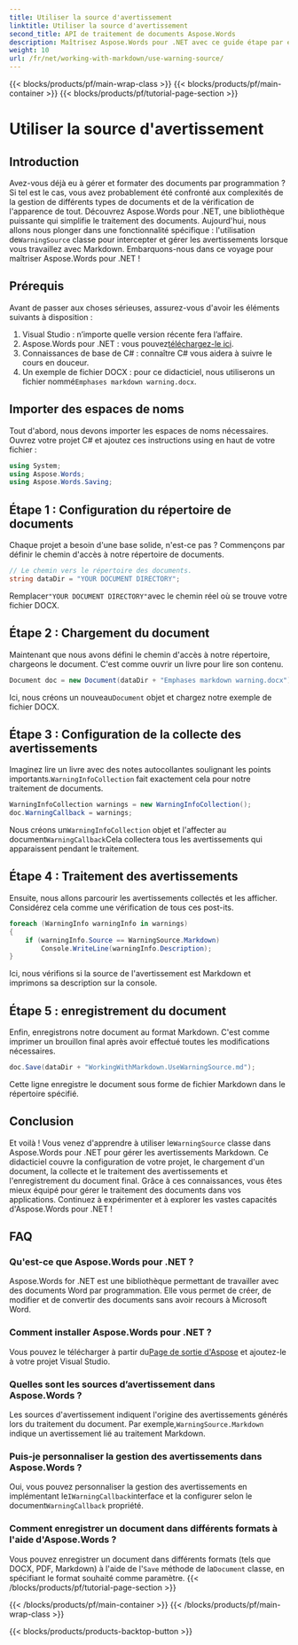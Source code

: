 ```yaml
---
title: Utiliser la source d'avertissement
linktitle: Utiliser la source d'avertissement
second_title: API de traitement de documents Aspose.Words
description: Maîtrisez Aspose.Words pour .NET avec ce guide étape par étape sur l'utilisation de la classe WarningSource pour gérer les avertissements Markdown. Parfait pour les développeurs C#.
weight: 10
url: /fr/net/working-with-markdown/use-warning-source/
---
```


{{< blocks/products/pf/main-wrap-class >}}
{{< blocks/products/pf/main-container >}}
{{< blocks/products/pf/tutorial-page-section >}}

# Utiliser la source d'avertissement

## Introduction

Avez-vous déjà eu à gérer et formater des documents par programmation ? Si tel est le cas, vous avez probablement été confronté aux complexités de la gestion de différents types de documents et de la vérification de l'apparence de tout. Découvrez Aspose.Words pour .NET, une bibliothèque puissante qui simplifie le traitement des documents. Aujourd'hui, nous allons nous plonger dans une fonctionnalité spécifique : l'utilisation de`WarningSource` classe pour intercepter et gérer les avertissements lorsque vous travaillez avec Markdown. Embarquons-nous dans ce voyage pour maîtriser Aspose.Words pour .NET !

## Prérequis

Avant de passer aux choses sérieuses, assurez-vous d'avoir les éléments suivants à disposition :

1. Visual Studio : n’importe quelle version récente fera l’affaire.
2.  Aspose.Words pour .NET : vous pouvez[téléchargez-le ici](https://releases.aspose.com/words/net/).
3. Connaissances de base de C# : connaître C# vous aidera à suivre le cours en douceur.
4.  Un exemple de fichier DOCX : pour ce didacticiel, nous utiliserons un fichier nommé`Emphases markdown warning.docx`.

## Importer des espaces de noms

Tout d'abord, nous devons importer les espaces de noms nécessaires. Ouvrez votre projet C# et ajoutez ces instructions using en haut de votre fichier :

```csharp
using System;
using Aspose.Words;
using Aspose.Words.Saving;
```

## Étape 1 : Configuration du répertoire de documents

Chaque projet a besoin d'une base solide, n'est-ce pas ? Commençons par définir le chemin d'accès à notre répertoire de documents.

```csharp
// Le chemin vers le répertoire des documents.
string dataDir = "YOUR DOCUMENT DIRECTORY";
```

 Remplacer`"YOUR DOCUMENT DIRECTORY"`avec le chemin réel où se trouve votre fichier DOCX.

## Étape 2 : Chargement du document

Maintenant que nous avons défini le chemin d'accès à notre répertoire, chargeons le document. C'est comme ouvrir un livre pour lire son contenu.

```csharp
Document doc = new Document(dataDir + "Emphases markdown warning.docx");
```

 Ici, nous créons un nouveau`Document` objet et chargez notre exemple de fichier DOCX.

## Étape 3 : Configuration de la collecte des avertissements

 Imaginez lire un livre avec des notes autocollantes soulignant les points importants.`WarningInfoCollection` fait exactement cela pour notre traitement de documents.

```csharp
WarningInfoCollection warnings = new WarningInfoCollection();
doc.WarningCallback = warnings;
```

 Nous créons un`WarningInfoCollection` objet et l'affecter au document`WarningCallback`Cela collectera tous les avertissements qui apparaissent pendant le traitement.

## Étape 4 : Traitement des avertissements

Ensuite, nous allons parcourir les avertissements collectés et les afficher. Considérez cela comme une vérification de tous ces post-its.

```csharp
foreach (WarningInfo warningInfo in warnings)
{
    if (warningInfo.Source == WarningSource.Markdown)
        Console.WriteLine(warningInfo.Description);
}
```

Ici, nous vérifions si la source de l'avertissement est Markdown et imprimons sa description sur la console.

## Étape 5 : enregistrement du document

Enfin, enregistrons notre document au format Markdown. C'est comme imprimer un brouillon final après avoir effectué toutes les modifications nécessaires.

```csharp
doc.Save(dataDir + "WorkingWithMarkdown.UseWarningSource.md");
```

Cette ligne enregistre le document sous forme de fichier Markdown dans le répertoire spécifié.

## Conclusion

Et voilà ! Vous venez d'apprendre à utiliser le`WarningSource` classe dans Aspose.Words pour .NET pour gérer les avertissements Markdown. Ce didacticiel couvre la configuration de votre projet, le chargement d'un document, la collecte et le traitement des avertissements et l'enregistrement du document final. Grâce à ces connaissances, vous êtes mieux équipé pour gérer le traitement des documents dans vos applications. Continuez à expérimenter et à explorer les vastes capacités d'Aspose.Words pour .NET !

## FAQ

### Qu'est-ce que Aspose.Words pour .NET ?
Aspose.Words for .NET est une bibliothèque permettant de travailler avec des documents Word par programmation. Elle vous permet de créer, de modifier et de convertir des documents sans avoir recours à Microsoft Word.

### Comment installer Aspose.Words pour .NET ?
 Vous pouvez le télécharger à partir du[Page de sortie d'Aspose](https://releases.aspose.com/words/net/) et ajoutez-le à votre projet Visual Studio.

### Quelles sont les sources d’avertissement dans Aspose.Words ?
 Les sources d'avertissement indiquent l'origine des avertissements générés lors du traitement du document. Par exemple,`WarningSource.Markdown` indique un avertissement lié au traitement Markdown.

### Puis-je personnaliser la gestion des avertissements dans Aspose.Words ?
 Oui, vous pouvez personnaliser la gestion des avertissements en implémentant le`IWarningCallback`interface et la configurer selon le document`WarningCallback` propriété.

### Comment enregistrer un document dans différents formats à l'aide d'Aspose.Words ?
 Vous pouvez enregistrer un document dans différents formats (tels que DOCX, PDF, Markdown) à l'aide de l'`Save` méthode de la`Document` classe, en spécifiant le format souhaité comme paramètre.
{{< /blocks/products/pf/tutorial-page-section >}}

{{< /blocks/products/pf/main-container >}}
{{< /blocks/products/pf/main-wrap-class >}}

{{< blocks/products/products-backtop-button >}}
